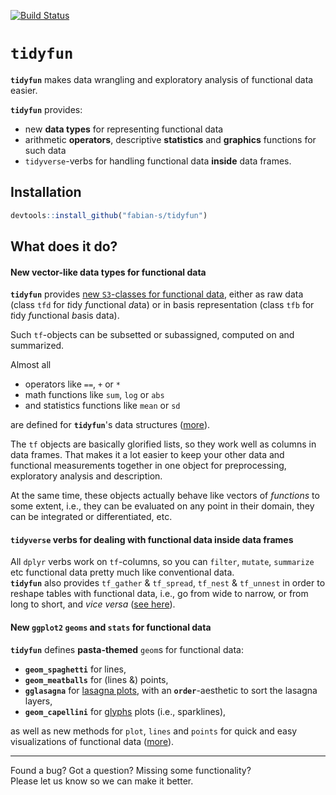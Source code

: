 [![Build Status](https://travis-ci.org/fabian-s/tidyfun.svg?branch=master)](https://travis-ci.org/fabian-s/tidyfun)

# **`tidyfun`**

**`tidyfun`** makes data wrangling and exploratory analysis of functional data easier.

**`tidyfun`** provides:  

- new **data types** for representing functional data
- arithmetic **operators**, descriptive **statistics** and **graphics** functions for such data
- `tidyverse`-verbs for handling functional data **inside** data frames.

## Installation

``` r
devtools::install_github("fabian-s/tidyfun")
```

## What does it do?

#### New vector-like data types for functional data

**`tidyfun`** provides [new `S3`-classes for functional data](https://fabian-s.github.io/tidyfun/reference/index.html#section-tf-sub-classes-constructors-converters), either as raw data (class `tfd` for *t*idy *f*unctional *d*ata) or in basis representation (class `tfb` for *t*idy *f*unctional *b*asis data). 

Such `tf`-objects can be subsetted or subassigned, computed on and summarized. 

Almost all

- operators like `==`, `+` or `*`
- math functions like `sum`, `log` or `abs` 
- and statistics functions like `mean` or `sd`  

are defined for **`tidyfun`**'s data structures ([more](https://fabian-s.github.io/tidyfun/reference/index.html#section-arithmetic-logical-and-summary-functions)).

The `tf` objects are basically glorified lists, so they work well as columns in data frames. That makes it a lot easier to keep your other data and functional measurements together in one object for preprocessing, exploratory analysis and description.

At the same time, these objects actually behave like vectors of *functions* to some extent, i.e., they can be evaluated on any point in their domain, they can be integrated or differentiated, etc.

#### `tidyverse` verbs for dealing with functional data inside data frames

All `dplyr` verbs work on `tf`-columns, so you can `filter`, `mutate`, `summarize` etc
functional data pretty much like conventional data.  
**`tidyfun`** also provides `tf_gather` & `tf_spread`, `tf_nest` & `tf_unnest`
in order to reshape tables with functional data, i.e., go from wide to narrow, or from long to short, and *vice versa*
 ([see here](https://fabian-s.github.io/tidyfun/articles/02_Data_Manipulation.html)).

#### New `ggplot2` `geoms` and `stats` for functional data

**`tidyfun`** defines **pasta-themed** `geom`s for functional data:

- **`geom_spaghetti`** for lines,
- **`geom_meatballs`**  for (lines &) points,
- **`gglasagna`** for [lasagna plots](https://asset.jmir.pub/assets/76aeec48564abf0e6f6da8e9cd06346d.png), with an **`order`**-aesthetic to sort the lasagna layers,
- **`geom_capellini`** for [glyphs](http://ggobi.github.io/ggally/index_files/figure-html/glyphs-basic-usage-1.png) plots (i.e., sparklines),

as well as new methods for `plot`, `lines` and `points` for quick and easy visualizations of functional data 
([more](https://fabian-s.github.io/tidyfun/reference/index.html#section-visualization-display)).

----------------------

Found a bug? Got a question? Missing some functionality?   
Please let us know so we can make it better.



